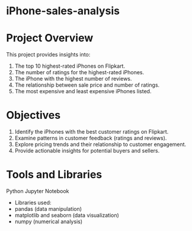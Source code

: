 # iPhone-sales-analysis
# Project Overview
This project provides insights into:
1. The top 10 highest-rated iPhones on Flipkart.
2. The number of ratings for the highest-rated iPhones.
3. The iPhone with the highest number of reviews.
4. The relationship between sale price and number of ratings.
5. The most expensive and least expensive iPhones listed.
# Objectives
1. Identify the iPhones with the best customer ratings on Flipkart.
2. Examine patterns in customer feedback (ratings and reviews).
3. Explore pricing trends and their relationship to customer engagement.
4. Provide actionable insights for potential buyers and sellers.
# Tools and Libraries
Python
Jupyter Notebook
- Libraries used:
- pandas (data manipulation)
- matplotlib and seaborn (data visualization)
- numpy (numerical analysis)
 
